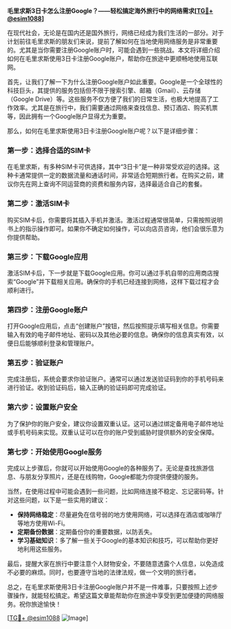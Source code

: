**毛里求斯3日卡怎么注册Google？——轻松搞定海外旅行中的网络需求[[TG💪+ @esim1088](https://t.me/s/esim1088)]**

在现代社会，无论是在国内还是国外旅行，网络已经成为我们生活的一部分。对于计划前往毛里求斯的朋友们来说，提前了解如何在当地使用网络服务是非常重要的。尤其是当你需要注册Google账户时，可能会遇到一些挑战。本文将详细介绍如何在毛里求斯使用3日卡注册Google账户，帮助你在旅途中更顺畅地使用互联网。

首先，让我们了解一下为什么注册Google账户如此重要。Google是一个全球性的科技巨头，其提供的服务包括但不限于搜索引擎、邮箱（Gmail）、云存储（Google Drive）等。这些服务不仅方便了我们的日常生活，也极大地提高了工作效率。尤其是在旅行中，我们需要通过网络来查找信息、预订酒店、购买机票等，因此拥有一个Google账户显得尤为重要。

那么，如何在毛里求斯使用3日卡注册Google账户呢？以下是详细步骤：

### 第一步：选择合适的SIM卡

在毛里求斯，有多种SIM卡可供选择，其中“3日卡”是一种非常受欢迎的选择。这种卡通常提供一定的数据流量和通话时间，非常适合短期旅行者。在购买之前，建议你先在网上查询不同运营商的资费和服务内容，选择最适合自己的套餐。

### 第二步：激活SIM卡

购买SIM卡后，你需要将其插入手机并激活。激活过程通常很简单，只需按照说明书上的指示操作即可。如果你不确定如何操作，可以向店员咨询，他们会很乐意为你提供帮助。

### 第三步：下载Google应用

激活SIM卡后，下一步就是下载Google应用。你可以通过手机自带的应用商店搜索“Google”并下载相关应用。确保你的手机已经连接到网络，这样下载过程才会顺利进行。

### 第四步：注册Google账户

打开Google应用后，点击“创建账户”按钮，然后按照提示填写相关信息。你需要输入有效的电子邮件地址、密码以及其他必要的信息。确保你的信息真实有效，以便日后能够顺利登录和管理账户。

### 第五步：验证账户

完成注册后，系统会要求你验证账户。通常可以通过发送验证码到你的手机号码来进行验证。收到验证码后，输入正确的验证码即可完成验证。

### 第六步：设置账户安全

为了保护你的账户安全，建议你设置双重认证。这可以通过绑定备用电子邮件地址或手机号码来实现。双重认证可以在你的账户受到威胁时提供额外的安全保障。

### 第七步：开始使用Google服务

完成以上步骤后，你就可以开始使用Google的各种服务了。无论是查找旅游信息、与朋友分享照片，还是在线购物，Google都能为你提供便捷的服务。

当然，在使用过程中可能会遇到一些问题，比如网络连接不稳定、忘记密码等。针对这些问题，以下是一些实用的建议：

- **保持网络稳定**：尽量避免在信号弱的地方使用网络，可以选择在酒店或咖啡厅等地方使用Wi-Fi。
- **定期备份数据**：定期备份你的重要数据，以防丢失。
- **学习基础知识**：多了解一些关于Google的基本知识和技巧，可以帮助你更好地利用这些服务。

最后，提醒大家在旅行中要注意个人财物安全，不要随意透露个人信息，以免造成不必要的麻烦。同时，也要遵守当地的法律法规，做一个文明的旅行者。

总之，在毛里求斯使用3日卡注册Google账户并不是一件难事，只要按照上述步骤操作，就能轻松搞定。希望这篇文章能帮助你在旅途中享受到更加便捷的网络服务。祝你旅途愉快！

[[TG💪+ @esim1088](https://t.me/s/esim1088) ![Image](https://i.postimg.cc/4NQfJmqS/Snipaste-2025-05-13-00-14-12.png)]
